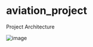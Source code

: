 # aviation_project

Project Architecture

![image](https://github.com/user-attachments/assets/9cf175fd-3bd1-43a7-ac9f-e5e0d20504a8)

